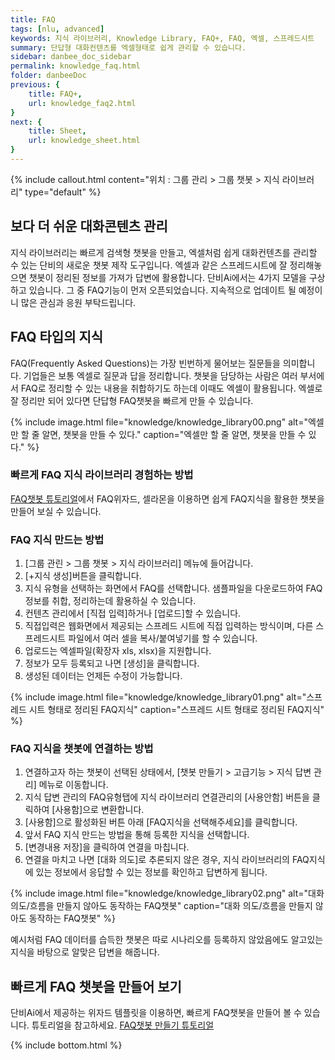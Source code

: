 ```yaml
---
title: FAQ
tags: [nlu, advanced]
keywords: 지식 라이브러리, Knowledge Library, FAQ+, FAQ, 엑셀, 스프레드시트
summary: 단답형 대화컨텐츠를 엑셀형태로 쉽게 관리할 수 있습니다.
sidebar: danbee_doc_sidebar
permalink: knowledge_faq.html
folder: danbeeDoc
previous: {
    title: FAQ+,
    url: knowledge_faq2.html
}
next: {
    title: Sheet,
    url: knowledge_sheet.html
}
---
```


{% include callout.html content="위치 : 그룹 관리 > 그룹 챗봇 > 지식 라이브러리" type="default" %}

## 보다 더 쉬운 대화콘텐츠 관리
지식 라이브러리는 빠르게 검색형 챗봇을 만들고, 엑셀처럼 쉽게 대화컨텐츠를 관리할 수 있는 단비의 새로운 챗봇 제작 도구입니다. 엑셀과 같은 스프레드시트에 잘 정리해놓으면 챗봇이 정리된 정보를 가져가 답변에 활용합니다. 단비Ai에서는 4가지 모델을 구상하고 있습니다. 그 중 FAQ기능이 먼저 오픈되었습니다. 지속적으로 업데이트 될 예정이니 많은 관심과 응원 부탁드립니다.

## FAQ 타입의 지식
FAQ(Frequently Asked Questions)는 가장 빈번하게 물어보는 질문들을 의미합니다. 기업들은 보통 엑셀로 질문과 답을 정리합니다. 챗봇을 담당하는 사람은 여러 부서에서 FAQ로 정리할 수 있는 내용을 취합하기도 하는데 이때도 엑셀이 활용됩니다. 엑셀로 잘 정리만 되어 있다면 단답형 FAQ챗봇을 빠르게 만들 수 있습니다.

{% include image.html file="knowledge/knowledge_library00.png" alt="엑셀만 할 줄 알면, 챗봇을 만들 수 있다." caption="엑셀만 할 줄 알면, 챗봇을 만들 수 있다." %}
  
  
  
### 빠르게 FAQ 지식 라이브러리 경험하는 방법
[FAQ챗봇 튜토리얼](/tutorial_faq.html)에서 FAQ위자드, 셀라몬을 이용하면 쉽게 FAQ지식을 활용한 챗봇을 만들어 보실 수 있습니다.

### FAQ 지식 만드는 방법
1. [그룹 관린 > 그룹 챗봇 > 지식 라이브러리] 메뉴에 들어갑니다. 
2. [+지식 생성]버튼을 클릭합니다.
3. 지식 유형을 선택하는 화면에서 FAQ를 선택합니다. 샘플파일을 다운로드하여 FAQ정보를 취합, 정리하는데 활용하실 수 있습니다.
4. 컨텐츠 관리에서 [직접 입력]하거나 [업로드]할 수 있습니다.
5. 직접입력은 웹화면에서 제공되는 스프레드 시트에 직접 입력하는 방식이며, 다른 스프레드시트 파일에서 여러 셀을 복사/붙여넣기를 할 수 있습니다.
6. 업로드는 엑셀파일(확장자 xls, xlsx)을 지원합니다.
7. 정보가 모두 등록되고 나면 [생성]을 클릭합니다.
8. 생성된 데이터는 언제든 수정이 가능합니다.

{% include image.html file="knowledge/knowledge_library01.png" alt="스프레드 시트 형태로 정리된 FAQ지식" caption="스프레드 시트 형태로 정리된 FAQ지식" %}


### FAQ 지식을 챗봇에 연결하는 방법
1. 연결하고자 하는 챗봇이 선택된 상태에서, [챗봇 만들기 > 고급기능 > 지식 답변 관리] 메뉴로 이동합니다.
2. 지식 답변 관리의 FAQ유형탭에 지식 라이브러리 연결관리의 [사용안함] 버튼을 클릭하여 [사용함]으로 변환합니다.
3. [사용함]으로 활성화된 버튼 아래 [FAQ지식을 선택해주세요]를 클릭합니다.
4. 앞서 FAQ 지식 만드는 방법을 통해 등록한 지식을 선택합니다.
5. [변경내용 저장]을 클릭하여 연결을 마칩니다.
6. 연결을 마치고 나면 [대화 의도]로 추론되지 않은 경우, 지식 라이브러리의 FAQ지식에 있는 정보에서 응답할 수 있는 정보를 확인하고 답변하게 됩니다.

{% include image.html file="knowledge/knowledge_library02.png" alt="대화 의도/흐름을 만들지 않아도 동작하는 FAQ챗봇" caption="대화 의도/흐름을 만들지 않아도 동작하는 FAQ챗봇" %}

예시처럼 FAQ 데이터를 습득한 챗봇은 따로 시나리오를 등록하지 않았음에도 알고있는 지식을 바탕으로 알맞은 답변을 해줍니다.

## 빠르게 FAQ 챗봇을 만들어 보기
단비Ai에서 제공하는 위자드 템플릿을 이용하면, 빠르게 FAQ챗봇을 만들어 볼 수 있습니다. 튜토리얼을 참고하세요.
[FAQ챗봇 만들기 튜토리얼](https://doc.danbee.ai/tutorial_faq.html)

{% include bottom.html %}
